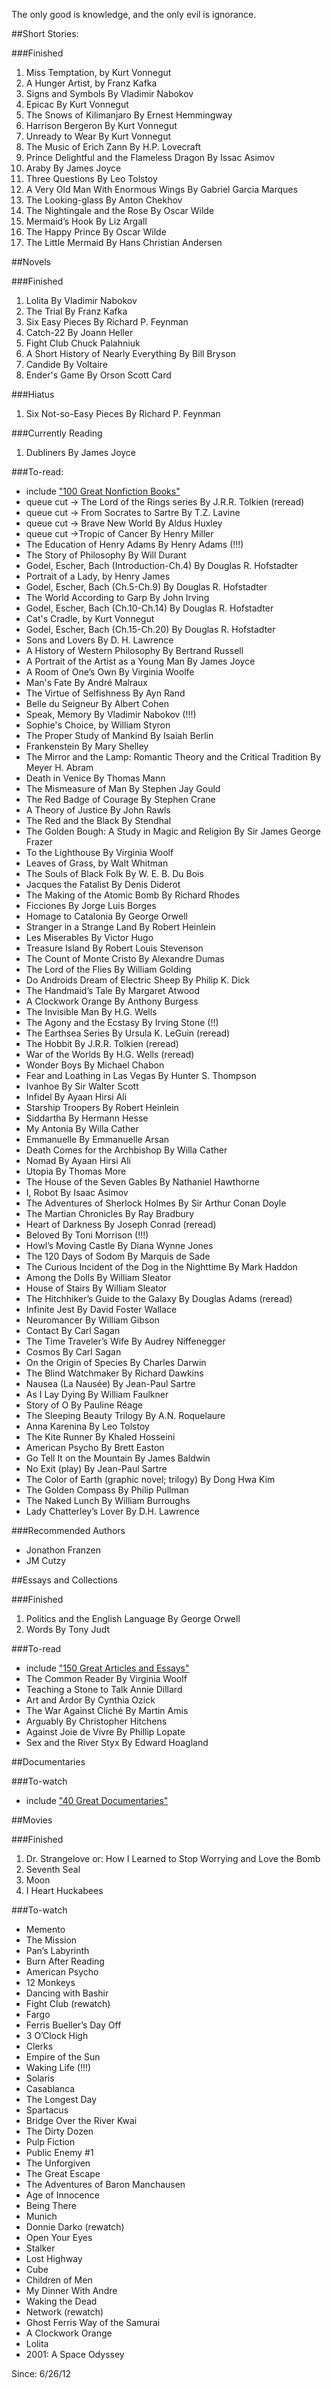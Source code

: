 The only good is knowledge, and the only evil is ignorance.

##Short Stories:

###Finished
1. Miss Temptation, by Kurt Vonnegut
2. A Hunger Artist, by Franz Kafka
3. Signs and Symbols By Vladimir Nabokov
4. Epicac By Kurt Vonnegut
5. The Snows of Kilimanjaro By Ernest Hemmingway
6. Harrison Bergeron By Kurt Vonnegut
7. Unready to Wear By Kurt Vonnegut
8. The Music of Erich Zann By H.P. Lovecraft
9. Prince Delightful and the Flameless Dragon By Issac Asimov
10. Araby By James Joyce
11. Three Questions By Leo Tolstoy
12. A Very Old Man With Enormous Wings By Gabriel Garcia Marques
13. The Looking-glass By Anton Chekhov
14. The Nightingale and the Rose By Oscar Wilde
15. Mermaid’s Hook By Liz Argall
16. The Happy Prince By Oscar Wilde
17. The Little Mermaid By Hans Christian Andersen

##Novels

###Finished
1. Lolita By Vladimir Nabokov
2. The Trial By Franz Kafka
3. Six Easy Pieces By Richard P. Feynman
4. Catch-22 By Joann  Heller
5. Fight Club Chuck Palahniuk
6. A Short History of Nearly Everything By Bill Bryson
7. Candide By Voltaire
8. Ender's Game By Orson Scott Card

###Hiatus
1. Six Not-so-Easy Pieces By Richard P. Feynman

###Currently Reading
1. Dubliners By James Joyce

###To-read:
* include ["100 Great Nonfiction Books"](http://tetw.org/Books)
* queue cut -> The Lord of the Rings series By J.R.R. Tolkien (reread)
* queue cut -> From Socrates to Sartre By T.Z. Lavine
* queue cut -> Brave New World By Aldus Huxley
* queue cut ->Tropic of Cancer By Henry Miller
* The Education of Henry Adams By Henry Adams (!!!)
* The Story of Philosophy By Will Durant
* Godel, Escher, Bach (Introduction-Ch.4) By Douglas R. Hofstadter
* Portrait of a Lady, by Henry James
* Godel, Escher, Bach (Ch.5-Ch.9) By Douglas R. Hofstadter
* The World According to Garp By John Irving
* Godel, Escher, Bach (Ch.10-Ch.14) By Douglas R. Hofstadter
* Cat's Cradle, by Kurt Vonnegut
* Godel, Escher, Bach (Ch.15-Ch.20) By Douglas R. Hofstadter
* Sons and Lovers By D. H. Lawrence
* A History of Western Philosophy By Bertrand Russell
* A Portrait of the Artist as a Young Man By James Joyce
* A Room of One’s Own By Virginia Woolfe
* Man's Fate By André Malraux
* The Virtue of Selfishness By Ayn Rand
* Belle du Seigneur By Albert Cohen
* Speak, Memory By Vladimir Nabokov (!!!)
* Sophie's Choice, by William Styron
* The Proper Study of Mankind By Isaiah Berlin
* Frankenstein By Mary Shelley
* The Mirror and the Lamp: Romantic Theory and the Critical Tradition By Meyer H. Abram
* Death in Venice By Thomas Mann
* The Mismeasure of Man By Stephen Jay Gould
* The Red Badge of Courage By Stephen Crane
* A Theory of Justice By John Rawls
* The Red and the Black By Stendhal
* The Golden Bough: A Study in Magic and Religion By Sir James George Frazer
* To the Lighthouse By Virginia Woolf
* Leaves of Grass, by Walt Whitman
* The Souls of Black Folk By W. E. B. Du Bois
* Jacques the Fatalist By Denis Diderot
* The Making of the Atomic Bomb By Richard Rhodes
* Ficciones By Jorge Luis Borges
* Homage to Catalonia By George Orwell
* Stranger in a Strange Land By Robert Heinlein
* Les Miserables By Victor Hugo
* Treasure Island By Robert Louis Stevenson
* The Count of Monte Cristo By Alexandre Dumas
* The Lord of the Flies By William Golding
* Do Androids Dream of Electric Sheep By Philip K. Dick
* The Handmaid’s Tale By Margaret Atwood
* A Clockwork Orange By Anthony Burgess
* The Invisible Man By H.G. Wells
* The Agony and the Ecstasy By Irving Stone (!!)
* The Earthsea Series By Ursula K. LeGuin (reread)
* The Hobbit By J.R.R. Tolkien (reread)
* War of the Worlds By H.G. Wells (reread)
* Wonder Boys By Michael Chabon
* Fear and Loathing in Las Vegas By Hunter S. Thompson
* Ivanhoe By Sir Walter Scott
* Infidel By Ayaan Hirsi Ali
* Starship Troopers By Robert Heinlein
* Siddartha By Hermann Hesse
* My Antonia By Willa Cather
* Emmanuelle By Emmanuelle Arsan
* Death Comes for the Archbishop By Willa Cather
* Nomad By Ayaan Hirsi Ali
* Utopia By Thomas More
* The House of the Seven Gables By Nathaniel Hawthorne
* I, Robot By Isaac Asimov
* The Adventures of Sherlock Holmes By Sir Arthur Conan Doyle
* The Martian Chronicles By Ray Bradbury
* Heart of Darkness By Joseph Conrad (reread)
* Beloved By Toni Morrison (!!!)
* Howl’s Moving Castle By Diana Wynne Jones
* The 120 Days of Sodom By Marquis de Sade
* The Curious Incident of the Dog in the Nighttime By Mark Haddon
* Among the Dolls By William Sleator
* House of Stairs By William Sleator
* The Hitchhiker’s Guide to the Galaxy By Douglas Adams (reread)
* Infinite Jest By David Foster Wallace
* Neuromancer By William Gibson
* Contact By Carl Sagan
* The Time Traveler’s Wife By Audrey Niffenegger
* Cosmos By Carl Sagan
* On the Origin of Species By Charles Darwin
* The Blind Watchmaker By Richard Dawkins
* Nausea (La Nausée) By Jean-Paul Sartre
* As I Lay Dying By William Faulkner
* Story of O By Pauline Réage
* The Sleeping Beauty Trilogy By A.N. Roquelaure
* Anna Karenina By Leo Tolstoy
* The Kite Runner By Khaled Hosseini
* American Psycho By Brett Easton
* Go Tell It on the Mountain By James Baldwin
* No Exit (play) By Jean-Paul Sartre
* The Color of Earth (graphic novel; trilogy) By Dong Hwa Kim
* The Golden Compass By Philip Pullman
* The Naked Lunch By William Burroughs
* Lady Chatterley’s Lover By D.H. Lawrence

###Recommended Authors
* Jonathon Franzen
* JM Cutzy

##Essays and Collections

###Finished
1. Politics and the English Language By George Orwell
2. Words By Tony Judt

###To-read
* include ["150 Great Articles and Essays"](http://tetw.org/Greats)
* The Common Reader By Virginia Woolf
* Teaching a Stone to Talk Annie Dillard
* Art and Ardor By Cynthia Ozick
* The War Against Cliché By Martin Amis
* Arguably By Christopher Hitchens
* Against Joie de Vivre By Phillip Lopate
* Sex and the River Styx By Edward Hoagland

##Documentaries

###To-watch
* include ["40 Great Documentaries"](http://tetw.org/Documentaries)

##Movies

###Finished
1. Dr. Strangelove or: How I Learned to Stop Worrying and Love the Bomb
2. Seventh Seal
3. Moon
4. I Heart Huckabees

###To-watch
* Memento
* The Mission
* Pan’s Labyrinth
* Burn After Reading
* American Psycho
* 12 Monkeys
* Dancing with Bashir
* Fight Club (rewatch)
* Fargo
* Ferris Bueller’s Day Off
* 3 O’Clock High
* Clerks
* Empire of the Sun
* Waking Life (!!!)
* Solaris
* Casablanca
* The Longest Day
* Spartacus
* Bridge Over the River Kwai
* The Dirty Dozen
* Pulp Fiction
* Public Enemy #1
* The Unforgiven
* The Great Escape
* The Adventures of Baron Manchausen
* Age of Innocence
* Being There
* Munich
* Donnie Darko (rewatch)
* Open Your Eyes
* Stalker
* Lost Highway
* Cube
* Children of Men
* My Dinner With Andre
* Waking the Dead
* Network (rewatch)
* Ghost Ferris Way of the Samurai
* A Clockwork Orange
* Lolita
* 2001: A Space Odyssey

Since: 6/26/12
